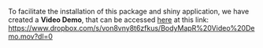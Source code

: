 To facilitate the installation of this package and shiny application, we have created a **Video Demo**, that can be accessed [here](https://www.dropbox.com/s/von8vny8t6zfkus/BodyMapR%20Video%20Demo.mov?dl=0) at this link: https://www.dropbox.com/s/von8vny8t6zfkus/BodyMapR%20Video%20Demo.mov?dl=0

